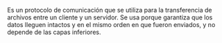Es un protocolo de comunicación que se utiliza para la transferencia de
archivos entre un cliente y un servidor. Se usa porque garantiza que los
datos lleguen intactos y en el mismo orden en que fueron enviados, y no
depende de las capas inferiores.

